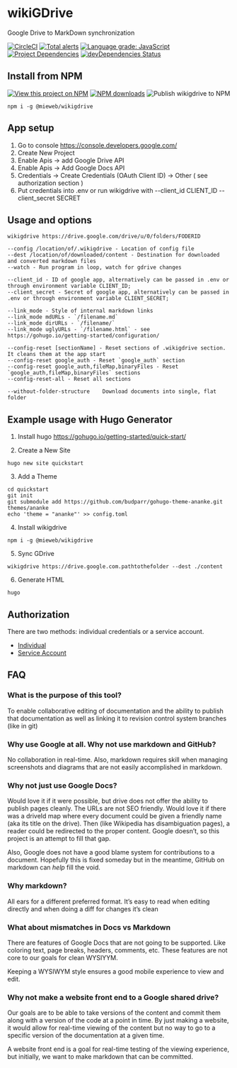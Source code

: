 # wikiGDrive

Google Drive to MarkDown synchronization

[![CircleCI](https://circleci.com/gh/mieweb/wikiGDrive.svg?style=svg)](https://circleci.com/gh/mieweb/wikiGDrive)
[![Total alerts](https://img.shields.io/lgtm/alerts/g/mieweb/wikiGDrive.svg?logo=lgtm&logoWidth=18)](https://lgtm.com/projects/g/mieweb/wikiGDrive/alerts/)
[![Language grade: JavaScript](https://img.shields.io/lgtm/grade/javascript/g/mieweb/wikiGDrive.svg?logo=lgtm&logoWidth=18)](https://lgtm.com/projects/g/mieweb/wikiGDrive/context:javascript)
[![Project Dependencies](https://david-dm.org/mieweb/wikiGDrive.svg)](https://david-dm.org/mieweb/wikiGDrive)
[![devDependencies Status](https://david-dm.org/mieweb/wikiGDrive/dev-status.svg)](https://david-dm.org/mieweb/wikiGDrive?type=dev)


## Install from NPM

[![View this project on NPM](https://img.shields.io/npm/v/@mieweb/wikigdrive.svg)](https://www.npmjs.com/package/@mieweb/wikigdrive)
[![NPM downloads](https://img.shields.io/npm/dm/@mieweb/wikigdrive.svg)](https://www.npmjs.com/package/@mieweb/wikigdrive)
![Publish wikigdrive to NPM](https://github.com/mieweb/wikiGDrive/workflows/Publish%20wikigdrive%20to%20NPM/badge.svg)
```
npm i -g @mieweb/wikigdrive
```

## App setup

1. Go to console https://console.developers.google.com/
2. Create New Project 
2. Enable Apis -> add Google Drive API
3. Enable Apis -> Add Google Docs API
4. Credentials ->  Create Credentials (OAuth Client ID) -> Other ( see authorization section )
5. Put credentials into .env or run wikigdrive with --client_id CLIENT_ID --client_secret SECRET

## Usage and options

```
wikigdrive https://drive.google.com/drive/u/0/folders/FODERID

--config /location/of/.wikigdrive - Location of config file
--dest /location/of/downloaded/content - Destination for downloaded and converted markdown files
--watch - Run program in loop, watch for gdrive changes

--client_id - ID of google app, alternatively can be passed in .env or through environment variable CLIENT_ID;
--client_secret - Secret of google app, alternatively can be passed in .env or through environment variable CLIENT_SECRET;

--link_mode - Style of internal markdown links
--link_mode mdURLs - `/filename.md`
--link_mode dirURLs - `/filename/`
--link_mode uglyURLs - `/filename.html` - see https://gohugo.io/getting-started/configuration/

--config-reset [sectionName] - Reset sections of .wikigdrive section. It cleans them at the app start
--config-reset google_auth - Reset `google_auth` section
--config-reset google_auth,fileMap,binaryFiles - Reset `google_auth,fileMap,binaryFiles` sections
--config-reset-all - Reset all sections

--without-folder-structure    Download documents into single, flat folder
```

## Example usage with Hugo Generator

1. Install hugo https://gohugo.io/getting-started/quick-start/

2. Create a New Site

```
hugo new site quickstart
```

3. Add a Theme

```
cd quickstart
git init
git submodule add https://github.com/budparr/gohugo-theme-ananke.git themes/ananke
echo 'theme = "ananke"' >> config.toml
```

4. Install wikigdrive

```
npm i -g @mieweb/wikigdrive
```

5. Sync GDrive

```
wikigdrive https://drive.google.com.pathtothefolder --dest ./content
```

6. Generate HTML

```
hugo
```

## Authorization

There are two methods: individual credentials or a service account.

- [Individual](https://cloud.google.com/docs/authentication/end-user#creating_your_client_credentials)
- [Service Account](https://developers.google.com/identity/protocols/oauth2/service-account#delegatingauthority)

## FAQ

### What is the purpose of this tool?

To enable collaborative editing of documentation and the ability to publish that documentation as well as linking it to revision control system branches (like in git)

### Why use Google at all. Why not use markdown and GitHub?

No collaboration in real-time. Also, markdown requires skill when managing screenshots and diagrams that are not easily accomplished in markdown.

### Why not just use Google Docs?

Would love it if it were possible, but drive does not offer the ability to publish pages cleanly. The URLs are not SEO friendly. Would love it if there was a driveId map where every document could be given a friendly name (aka its title on the drive). Then (like Wikipedia has disambiguation pages), a reader could be redirected to the proper content. Google doesn’t, so this project is an attempt to fill that gap.

Also, Google does not have a good blame system for contributions to a document. Hopefully this is fixed someday but in the meantime, GitHub on markdown can *help* fill the void.

### Why markdown?

All ears for a different preferred format. It’s easy to read when editing directly and when doing a diff for changes it’s clean

### What about mismatches in Docs vs Markdown

There are features of Google Docs that are not going to be supported. Like coloring text, page breaks, headers, comments, etc. These features are not core to our goals for clean WYSIYYM.

Keeping a WYSIWYM style ensures a good mobile experience to view and edit.

### Why not make a website front end to a Google shared drive?

Our goals are to be able to take versions of the content and commit them along with a version of the code at a point in time. By just making a website, it would allow for real-time viewing of the content but no way to go to a specific version of the documentation at a given time.

A website front end is a goal for real-time testing of the viewing experience, but initially, we want to make markdown that can be committed.
